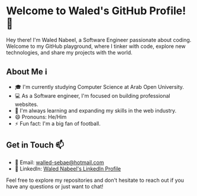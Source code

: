 # Welcome to Waled's GitHub Profile! 👋

Hey there! I'm Waled Nabeel, a Software Engineer passionate about coding. Welcome to my GitHub playground, where I tinker with code, explore new technologies, and share my projects with the world.

## About Me ℹ️

- 🎓 I'm currently studying Computer Science at Arab Open University.
- 💻 As a Software engineer, I'm focused on building professional websites.
- 🌱 I'm always learning and expanding my skills in the web industry.
- 😄 Pronouns: He/Him
- ⚡ Fun fact: I'm a big fan of football.

## Get in Touch 📫

- 📧 Email: walled-sebae@hotmail.com
- 💼 LinkedIn: [Waled Nabeel's LinkedIn Profile](https://www.linkedin.com/in/waled-nabeel-674a28274)

Feel free to explore my repositories and don't hesitate to reach out if you have any questions or just want to chat!
